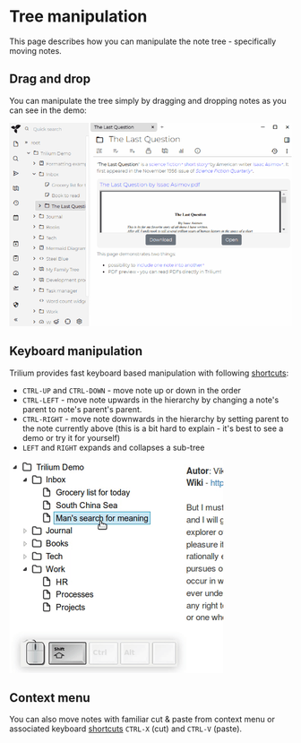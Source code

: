 # Tree manipulation
This page describes how you can manipulate the note tree - specifically moving notes.

Drag and drop
-------------

You can manipulate the tree simply by dragging and dropping notes as you can see in the demo:

![](images/drag-and-drop.gif)

Keyboard manipulation
---------------------

Trilium provides fast keyboard based manipulation with following [shortcuts](Keyboard-shortcuts.md):

*   `CTRL-UP` and `CTRL-DOWN` - move note up or down in the order
*   `CTRL-LEFT` - move note upwards in the hierarchy by changing a note's parent to note's parent's parent.
*   `CTRL-RIGHT` - move note downwards in the hierarchy by setting parent to the note currently above (this is a bit hard to explain - it's best to see a demo or try it for yourself)
*   `LEFT` and `RIGHT` expands and collapses a sub-tree

![](images/move-note-with-keyboard.gif)

Context menu
------------

You can also move notes with familiar cut & paste from context menu or associated keyboard [shortcuts](Keyboard-shortcuts.md) `CTRL-X` (cut) and `CTRL-V` (paste).